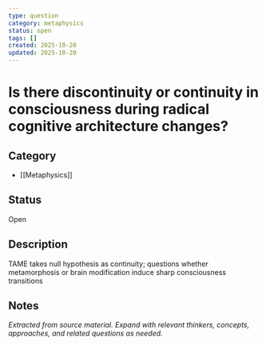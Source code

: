 ```yaml
---
type: question
category: metaphysics
status: open
tags: []
created: 2025-10-20
updated: 2025-10-20
---
```


# Is there discontinuity or continuity in consciousness during radical cognitive architecture changes?

## Category

- [[Metaphysics]]

## Status

Open

## Description

TAME takes null hypothesis as continuity; questions whether metamorphosis or brain modification induce sharp consciousness transitions

## Notes

*Extracted from source material. Expand with relevant thinkers, concepts, approaches, and related questions as needed.*
